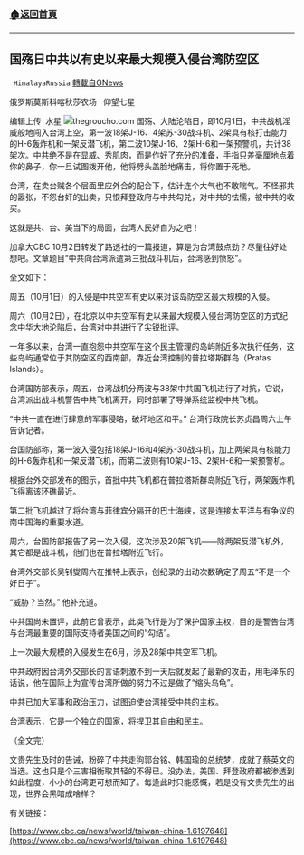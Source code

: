 ###  [:house:返回首頁](https://github.com/ourhimalayas/txt)
---


## 国殇日中共以有史以来最大规模入侵台湾防空区
` HimalayaRussia` [轉載自GNews](https://gnews.org/zh-hans/1569454/)

俄罗斯莫斯科喀秋莎农场   仰望七星

编辑上传  水星
![](https://assets.gnews.org/wp-content/uploads/2021/10/T.jpg)thegroucho.com
国殇、大陆沦陷日，即10月1日，中共战机淫威般地闯入台湾上空，第一波18架J-16、4架苏-30战斗机、2架具有核打击能力的H-6轰炸机和一架反潜飞机，第二波10架J-16、2架H-6和一架预警机，共计38架次。中共绝不是在显威、秀肌肉，而是作好了充分的准备，手指只差毫厘地点着你的鼻子，你一旦试图拨开他，他将劈头盖脸地痛击，将你置于死地。

台湾，在卖台贼各个层面里应外合的配合下，估计连个大气也不敢喘气。不怪邪共的嚣张，不怨台奸的出卖，只恨拜登政府与中共勾兑，对中共的怯懦，被中共的收买。

这就是共、台、美当下的局面，台湾人民好自为之吧！

加拿大CBC 10月2日转发了路透社的一篇报道，算是为台湾鼓点劲？尽量往好处想吧。文章题目“中共向台湾派遣第三批战斗机后，台湾感到愤怒”。

全文如下：

周五（10月1日）的入侵是中共空军有史以来对该岛防空区最大规模的入侵。

周六（10月2日），在北京以中共空军有史以来最大规模入侵台湾防空区的方式纪念中华大地沦陷后，台湾对中共进行了尖锐批评。

一年多以来，台湾一直抱怨中共空军在这个民主管理的岛屿附近多次执行任务，这些岛屿通常位于其防空区的西南部，靠近台湾控制的普拉塔斯群岛（Pratas Islands）。

台湾国防部表示，周五，台湾战机分两波与38架中共国飞机进行了对抗，它说，台湾派出战斗机警告中共飞机离开，同时部署了导弹系统监视中共飞机。

“中共一直在进行肆意的军事侵略，破坏地区和平。” 台湾行政院长苏贞昌周六上午告诉记者。

台国防部称，第一波入侵包括18架J-16和4架苏-30战斗机，加上两架具有核能力的H-6轰炸机和一架反潜飞机，而第二波则有10架J-16、2架H-6和一架预警机。

根据台外交部发布的图示，首批中共飞机都在普拉塔斯群岛附近飞行，两架轰炸机飞得离该环礁最近。

第二批飞机越过了将台湾与菲律宾分隔开的巴士海峡，这是连接太平洋与有争议的南中国海的重要水道。

周六，台国防部报告了另一次入侵，这次涉及20架飞机——除两架反潜飞机外，其它都是战斗机，他们也在普拉塔附近飞行。

台湾外交部长吴钊燮周六在推特上表示，创纪录的出动次数确定了周五“不是一个好日子”。

“威胁？当然。” 他补充道。

中共国尚未置评，此前它曾表示，此类飞行是为了保护国家主权，目的是警告台湾与台湾最重要的国际支持者美国之间的“勾结”。

上一次最大规模的入侵发生在6月，涉及28架中共空军飞机。

中共政府因台湾外交部长的言语刺激不到一天后就发起了最新的攻击，用毛泽东的话说，他在国际上为宣传台湾所做的努力不过是做了“缩头乌龟”。

中共已加大军事和政治压力，试图迫使台湾接受中共的主权。

台湾表示，它是一个独立的国家，将捍卫其自由和民主。

（全文完）

文贵先生及时的告诫，粉碎了中共走狗郭台铭、韩国瑜的总统梦，成就了蔡英文的当选。这也只是个三害相衡取其轻的不得已。没办法，美国、拜登政府都被渗透到如此程度，小小的台湾更可想而知了。每逢此时只能感慨，若是没有文贵先生的出现，世界会黑暗成啥样？

有关链接：

[https://www.cbc.ca/news/world/taiwan-china-1.6197648](https://www.cbc.ca/news/world/taiwan-china-1.6197648)
